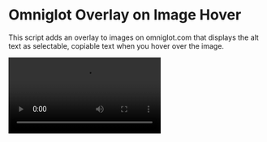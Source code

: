 # Omniglot Overlay on Image Hover

This script adds an overlay to images on omniglot.com that displays the alt text as selectable, copiable text when you hover over the image.

![Recording](./assets/recording.mp4)
